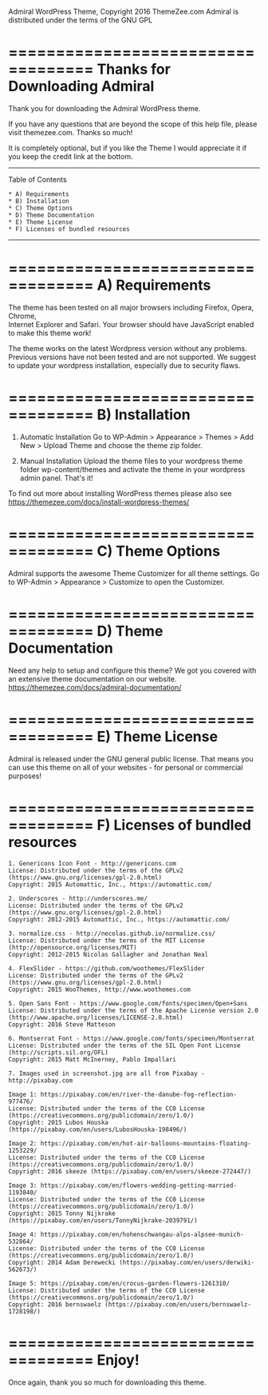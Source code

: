 Admiral WordPress Theme, Copyright 2016 ThemeZee.com
Admiral is distributed under the terms of the GNU GPL

===================================
Thanks for Downloading Admiral
===================================

Thank you for downloading the Admiral WordPress theme.

If you have any questions that are beyond the scope of this help file, 
please visit themezee.com. Thanks so much!

It is completely optional, but if you like the Theme I would appreciate it if 
you keep the credit link at the bottom.

-----------------------------------
Table of Contents

    * A) Requirements
    * B) Installation
    * C) Theme Options
    * D) Theme Documentation
    * E) Theme License
	* F) Licenses of bundled resources
-----------------------------------

===================================
A) Requirements
===================================

The theme has been tested on all major browsers including Firefox, Opera, Chrome,  
Internet Explorer and Safari. Your browser should have JavaScript enabled to make this theme work!

The theme works on the latest Wordpress version without any problems. Previous versions have not been tested
and are not supported. We suggest to update your wordpress installation, especially due to security flaws.

===================================
B) Installation
===================================

   1. Automatic Installation
      Go to WP-Admin > Appearance > Themes > Add New > Upload Theme and choose the theme zip folder.

   2. Manual Installation
      Upload the theme files to your wordpress theme folder wp-content/themes and activate the theme in
      your wordpress admin panel. That's it!

To find out more about installing WordPress themes please also see https://themezee.com/docs/install-wordpress-themes/

===================================
C) Theme Options
===================================

Admiral supports the awesome Theme Customizer for all theme settings. 
Go to WP-Admin > Appearance > Customize to open the Customizer.

===================================
D) Theme Documentation
===================================

Need any help to setup and configure this theme? We got you covered with an extensive theme documentation on our website.
https://themezee.com/docs/admiral-documentation/

===================================
E) Theme License
===================================

Admiral is released under the GNU general public license. 
That means you can use this theme on all of your websites - for personal or commercial purposes!

===================================
F) Licenses of bundled resources
===================================

	1. Genericons Icon Font - http://genericons.com
	License: Distributed under the terms of the GPLv2 (https://www.gnu.org/licenses/gpl-2.0.html)
	Copyright: 2015 Automattic, Inc., https://automattic.com/
	
	2. Underscores - http://underscores.me/
	License: Distributed under the terms of the GPLv2 (https://www.gnu.org/licenses/gpl-2.0.html)
	Copyright: 2012-2015 Automattic, Inc., https://automattic.com/

	3. normalize.css - http://necolas.github.io/normalize.css/
	License: Distributed under the terms of the MIT License (http://opensource.org/licenses/MIT)
	Copyright: 2012-2015 Nicolas Gallagher and Jonathan Neal
	
	4. FlexSlider - https://github.com/woothemes/FlexSlider
	License: Distributed under the terms of the GPLv2 (https://www.gnu.org/licenses/gpl-2.0.html)
	Copyright: 2015 WooThemes, http://www.woothemes.com
	
	5. Open Sans Font - https://www.google.com/fonts/specimen/Open+Sans
	License: Distributed under the terms of the Apache License version 2.0 (http://www.apache.org/licenses/LICENSE-2.0.html)
	Copyright: 2016 Steve Matteson
	
	6. Montserrat Font - https://www.google.com/fonts/specimen/Montserrat
	License: Distributed under the terms of the SIL Open Font License (http://scripts.sil.org/OFL)
	Copyright: 2015 Matt McInerney, Pablo Impallari
	
	7. Images used in screenshot.jpg are all from Pixabay - http://pixabay.com
	
	Image 1: https://pixabay.com/en/river-the-danube-fog-reflection-977476/
	License: Distributed under the terms of the CC0 License (https://creativecommons.org/publicdomain/zero/1.0/)
	Copyright: 2015 Lubos Houska (https://pixabay.com/en/users/LubosHouska-198496/)
	
	Image 2: https://pixabay.com/en/hot-air-balloons-mountains-floating-1253229/
	License: Distributed under the terms of the CC0 License (https://creativecommons.org/publicdomain/zero/1.0/)
	Copyright: 2016 skeeze (https://pixabay.com/en/users/skeeze-272447/)
	
	Image 3: https://pixabay.com/en/flowers-wedding-getting-married-1193840/
	License: Distributed under the terms of the CC0 License (https://creativecommons.org/publicdomain/zero/1.0/)
	Copyright: 2015 Tonny Nijkrake (https://pixabay.com/en/users/TonnyNijkrake-2039791/)
	
	Image 4: https://pixabay.com/en/hohenschwangau-alps-alpsee-munich-532864/
	License: Distributed under the terms of the CC0 License (https://creativecommons.org/publicdomain/zero/1.0/)
	Copyright: 2014 Adam Derewecki (https://pixabay.com/en/users/derwiki-562673/)
	
	Image 5: https://pixabay.com/en/crocus-garden-flowers-1261310/
	License: Distributed under the terms of the CC0 License (https://creativecommons.org/publicdomain/zero/1.0/)
	Copyright: 2016 bernswaelz (https://pixabay.com/en/users/bernswaelz-1728198/)

===================================
Enjoy!
===================================

Once again, thank you so much for downloading this theme. 